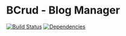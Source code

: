 # BCrud - Blog Manager

[![Build Status](https://travis-ci.org/cesargdm/BCrud.svg?branch=master)](https://travis-ci.org/cesargdm/BCrud) [![Dependencies](https://david-dm.org/cesargdm/BCrud.svg)](https://david-dm.org/cesargdm/BCrud)
